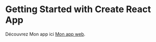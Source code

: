 # Getting Started with Create React App

Découvrez Mon app ici [Mon app web]( https://christophecatherine.github.io/projet3/).

